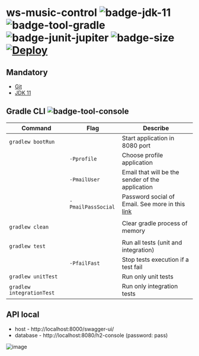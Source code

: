 # ws-music-control ![badge-jdk-11] ![badge-tool-gradle] ![badge-junit-jupiter] ![badge-size] [![Deploy](https://www.herokucdn.com/deploy/button.svg)](https://ws-music-control.herokuapp.com/swagger-ui/)

## Mandatory

- [Git](https://git-scm.com/book/en/v2/Getting-Started-Installing-Git)
- [JDK 11](https://www.oracle.com/br/java/technologies/javase-jdk11-downloads.html)

## Gradle CLI ![badge-tool-console]

| Command | Flag | Describe |
|---------|------|----------|
|`gradlew bootRun` | | Start application in 8080 port |
| |`-Pprofile`| Choose profile application |
| |`-PmailUser` | Email that will be the sender of the application |
| |`-PmailPassSocial` | Password social of Email. See more in this [link](https://support.google.com/accounts/answer/185833?hl=pt) |
| | | |
|`gradlew clean`| | Clear gradle process of memory |
| | | |
`gradlew test` | | Run all tests (unit and integration) |
| |`-PfailFast` | Stop tests execution if a test fail |
|`gradlew unitTest` | | Run only unit tests |
|`gradlew integrationTest`  | | Run only integration tests |

## API local
- host - http://localhost:8000/swagger-ui/
- database - http://localhost:8080/h2-console (password: pass)

![image](https://user-images.githubusercontent.com/47325356/128110779-e2bcb904-ad45-4c44-b9d1-425f13805ee4.png)

[badge-jdk-11]: https://img.shields.io/badge/jdk-11-9cf.svg "JDK-11"
[badge-tool-gradle]: https://img.shields.io/badge/tool-gradle-0440af.svg "Gradle wrapper included"
[badge-tool-console]: https://img.shields.io/badge/tool-console-022077.svg "Command line tools"
[badge-junit-jupiter]: https://img.shields.io/badge/junit-jupiter-green.svg "JUnit Jupiter Engine"
[badge-size]: https://img.shields.io/github/repo-size/kbmg28/ws-music-control

